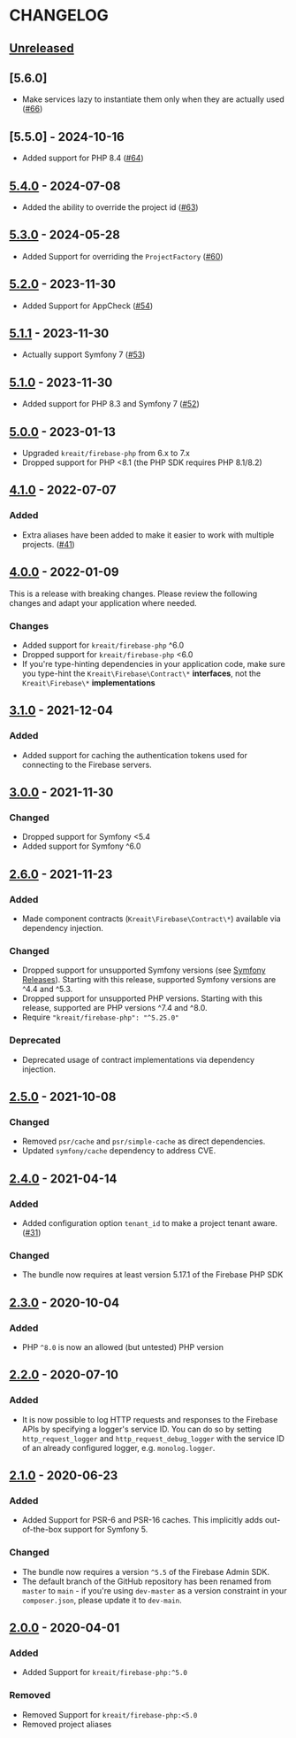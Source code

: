 # CHANGELOG

## [Unreleased]

## [5.6.0]

* Make services lazy to instantiate them only when they are actually used
  ([#66](https://github.com/kreait/firebase-bundle/pull/66))

## [5.5.0] - 2024-10-16

* Added support for PHP 8.4
  ([#64](https://github.com/kreait/firebase-bundle/pull/64))

## [5.4.0] - 2024-07-08

* Added the ability to override the project id 
  ([#63](https://github.com/kreait/firebase-bundle/pull/63))

## [5.3.0] - 2024-05-28

* Added Support for overriding the `ProjectFactory`
  ([#60](https://github.com/kreait/firebase-bundle/pull/60))

## [5.2.0] - 2023-11-30

* Added Support for AppCheck
  ([#54](https://github.com/kreait/firebase-bundle/pull/53))

## [5.1.1] - 2023-11-30

* Actually support Symfony 7
  ([#53](https://github.com/kreait/firebase-bundle/pull/53)) 

## [5.1.0] - 2023-11-30

* Added support for PHP 8.3 and Symfony 7
  ([#52](https://github.com/kreait/firebase-bundle/pull/52))

## [5.0.0] - 2023-01-13

* Upgraded `kreait/firebase-php` from 6.x to 7.x
* Dropped support for PHP <8.1 (the PHP SDK requires PHP 8.1/8.2)

## [4.1.0] - 2022-07-07

### Added

* Extra aliases have been added to make it easier to work with multiple projects.
  ([#41](https://github.com/kreait/firebase-bundle/pull/41))

## [4.0.0] - 2022-01-09

This is a release with breaking changes. Please review the following changes and adapt your application where needed.

### Changes
* Added support for `kreait/firebase-php` ^6.0
* Dropped support for `kreait/firebase-php` <6.0
* If you're type-hinting dependencies in your application code, make sure you type-hint the
  `Kreait\Firebase\Contract\*` **interfaces**, not the `Kreait\Firebase\*` **implementations**

## [3.1.0] - 2021-12-04
### Added
* Added support for caching the authentication tokens used for connecting to the Firebase servers.

## [3.0.0] - 2021-11-30
### Changed
* Dropped support for Symfony <5.4
* Added support for Symfony ^6.0

## [2.6.0] - 2021-11-23
### Added
* Made component contracts (`Kreait\Firebase\Contract\*`) available via dependency injection.

### Changed
* Dropped support for unsupported Symfony versions (see [Symfony Releases](https://symfony.com/releases)). Starting with
  this release, supported Symfony versions are ^4.4 and ^5.3.
* Dropped support for unsupported PHP versions. Starting with this release, supported are PHP versions ^7.4 and ^8.0.
* Require `"kreait/firebase-php": "^5.25.0"`

### Deprecated
* Deprecated usage of contract implementations via dependency injection.

## [2.5.0] - 2021-10-08
### Changed
* Removed `psr/cache` and `psr/simple-cache` as direct dependencies.
* Updated `symfony/cache` dependency to address CVE.

## [2.4.0] - 2021-04-14
### Added
* Added configuration option `tenant_id` to make a project tenant aware.
  ([#31](https://github.com/kreait/firebase-bundle/pull/31))

### Changed
* The bundle now requires at least version 5.17.1 of the Firebase PHP SDK

## [2.3.0] - 2020-10-04
### Added
* PHP `^8.0` is now an allowed (but untested) PHP version

## [2.2.0] - 2020-07-10
### Added
* It is now possible to log HTTP requests and responses to the Firebase APIs 
  by specifying a logger's service ID. You can do so by setting 
  `http_request_logger` and `http_request_debug_logger` with the service ID 
  of an already configured logger, e.g. `monolog.logger`.

## [2.1.0] - 2020-06-23
### Added
* Added Support for PSR-6 and PSR-16 caches. This implicitly adds
  out-of-the-box support for Symfony 5.
### Changed
* The bundle now requires a version `^5.5` of the Firebase Admin SDK.
* The default branch of the GitHub repository has been renamed from `master`
  to `main` - if you're using `dev-master` as a version constraint in your 
  `composer.json`, please update it to `dev-main`.

## [2.0.0] - 2020-04-01
### Added
* Added Support for `kreait/firebase-php:^5.0`
### Removed
* Removed Support for `kreait/firebase-php:<5.0`
* Removed project aliases

[Unreleased]: https://github.com/kreait/firebase-bundle/compare/5.4.0...HEAD
[5.4.0]: https://github.com/kreait/firebase-bundle/compare/5.3.0...5.4.0
[5.3.0]: https://github.com/kreait/firebase-bundle/compare/5.2.0...5.3.0
[5.2.0]: https://github.com/kreait/firebase-bundle/compare/5.1.1...5.2.0
[5.1.1]: https://github.com/kreait/firebase-bundle/compare/5.1.0...5.1.1
[5.1.0]: https://github.com/kreait/firebase-bundle/compare/5.0.0...5.1.0
[5.0.0]: https://github.com/kreait/firebase-bundle/compare/4.1.0...5.0.0
[4.1.0]: https://github.com/kreait/firebase-bundle/compare/4.0.0...4.1.0
[4.0.0]: https://github.com/kreait/firebase-bundle/compare/3.1.0...4.0.0
[3.1.0]: https://github.com/kreait/firebase-bundle/compare/3.0.0...3.1.0
[3.0.0]: https://github.com/kreait/firebase-bundle/compare/2.6.0...3.0.0
[2.6.0]: https://github.com/kreait/firebase-bundle/compare/2.5.0...2.6.0
[2.5.0]: https://github.com/kreait/firebase-bundle/compare/2.4.0...2.5.0
[2.4.0]: https://github.com/kreait/firebase-bundle/compare/2.3.0...2.4.0
[2.3.0]: https://github.com/kreait/firebase-bundle/compare/2.2.0...2.3.0
[2.2.0]: https://github.com/kreait/firebase-bundle/compare/2.1.0...2.2.0
[2.1.0]: https://github.com/kreait/firebase-bundle/compare/2.0.0...2.1.0
[2.0.0]: https://github.com/kreait/firebase-bundle/releases/tag/2.0.0
